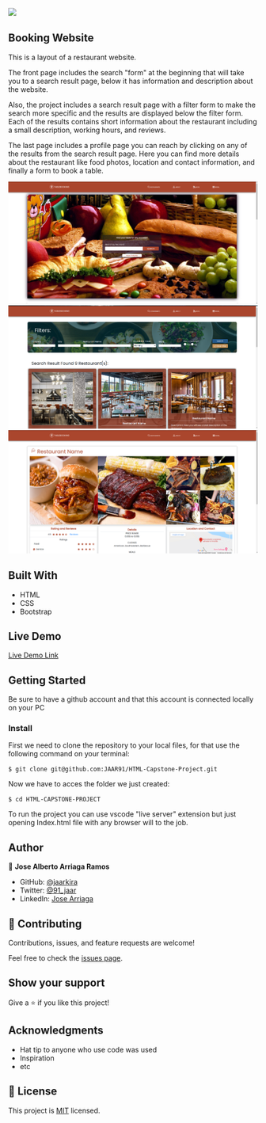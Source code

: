 ![](https://img.shields.io/badge/Microverse-blueviolet)

## Booking Website

 This is a layout of a restaurant website.

The front page includes the search "form" at the beginning that will take you to a search result page, below it has information and description about the website. 

Also, the project includes a search result page with a filter form to make the search more specific and the results are displayed below the filter form. Each of the results contains short information about the restaurant including a small description, working hours, and reviews. 

The last page includes a profile page you can reach by clicking on any of the results from the search result page. Here you can find more details about the restaurant like food photos, location and contact information, and finally a form to book a table.

![screenshot](./Resources/screen1.png)
![screenshot](./Resources/screen2.png)
![screenshot](./Resources/screen3.png)

## Built With

- HTML
- CSS
- Bootstrap

## Live Demo

[Live Demo Link](https://jaar91.github.io/HTML-Capstone-Project/)


## Getting Started

Be sure to have a github account and that this account is connected locally on your PC

### Install

First we need to clone the repository to your local files, for that use the following command on your terminal:
```
$ git clone git@github.com:JAAR91/HTML-Capstone-Project.git
```
Now we have to acces the folder we just created:
```
$ cd HTML-CAPSTONE-PROJECT
```
To run the project you can use vscode "live server" extension but just opening Index.html file with any browser will to the job.

## Author

👤 **Jose Alberto Arriaga Ramos**

- GitHub: [@jaarkira](https://github.com/jaarkira )
- Twitter: [@91_jaar](https://twitter.com/91_jaar )
- LinkedIn: [Jose Arriaga](https://www.linkedin.com/in/jose-arriaga-63a851204/)

## 🤝 Contributing

Contributions, issues, and feature requests are welcome!

Feel free to check the [issues page](issues/).

## Show your support

Give a ⭐️ if you like this project!

## Acknowledgments

- Hat tip to anyone who use code was used
- Inspiration
- etc

## 📝 License

This project is [MIT](lic.url) licensed.